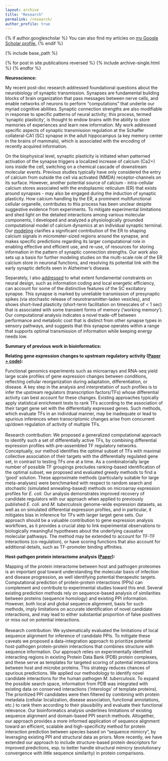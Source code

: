```yaml
---
layout: archive
title: "Research"
permalink: /research/
author_profile: true
---
```


{% if author.googlescholar %}
  You can also find my articles on <u><a href="{{author.googlescholar}}">my Google Scholar profile</a>.</u>
{% endif %}

{% include base_path %}

{% for post in site.publications reversed %}
  {% include archive-single.html %}
{% endfor %}

<b>Neuroscience:</b>

My recent post-doc research addressed foundational questions about the neurobiology of synaptic transmission. Synapses are fundamental building blocks of brain organization that pass messages between nerve cells, and enable networks of neurons to perform “computations” that underlie our myriad cognitive abilities. Synaptic connection strengths are also modifiable in response to specific patterns of neural activity; this process, termed ‘synaptic plasticity’, is thought to endow brains with the ability to store memories of experiences and learn new information. My work addressed specific aspects of synaptic transmission regulation at the Schaffer collateral-CA1 (SC) synapse in the adult hippocampus (a key memory center in the brains of mammals), which is associated with the encoding of recently acquired information.

On the biophysical level, synaptic plasticity is initiated when patterned activation of the synapse triggers a localized increase of calcium (Ca2+) ions inside the cell, switching on a chemical cascade of downstream molecular events. Previous studies typically have only considered the entry of calcium from outside the cell via activated (NMDA) receptor-channels on its surface. However, another potential source of calcium - intra-cellular calcium stores associated with the endoplasmic reticulum (ER) that exists around synapses - may also be engaged during the induction of synaptic plasticity. How calcium handling by the ER, a prominent multifunctional cellular organelle, contributes to this process has been unclear despite suggestive evidence from experiments. To mitigate experimental limitations and shed light on the detailed interactions among various molecular components, I developed and analyzed a physiologically grounded computational model of calcium dynamics at an individual synaptic terminal. Our [modeling](https://doi.org/10.1113/JP277726) clarifies a significant contribution of the ER to shaping calcium signals in micrometer-sized regions around the synapse, and makes specific predictions regarding its larger computational role in enabling effective and efficient use, and re-use, of resources for storing information in the pattern of synaptic connection strengths. Our work also sets up a basis for further modeling studies on the multi-scale role of the ER calcium store in neuronal functions, and resolving its potential link with the early synaptic deficits seen in Alzheimer’s disease.

Separately, I also [addressed](https://pubmed.ncbi.nlm.nih.gov/32847867/) to what extent fundamental constraints on neural design, such as information coding and local energetic efficiency, can account for some of the distinctive features of the SC excitatory synapse. This synapse is marked by unreliable transmission of presynaptic spikes (via stochastic release of neurotransmitter-laden vesicles), and shows short-lived plasticity (short-term facilitation on timescales of < 1 sec) that is associated with some transient forms of memory (‘working memory’). Our computational analysis indicates a novel trade-off between performance and metabolic cost that is distinct from other synapse types in sensory pathways, and suggests that this synapse operates within a range that supports optimal transmission of information while keeping energy needs low.

<b>Summary of previous work in bioinformatics:</b>

<b>Relating gene expression changes to upstream regulatory activity ([Paper + code](https://doi.org/10.1371/journal.pone.0142147)):</b> 

Functional genomics experiments such as microarrays and RNA-seq yield large scale profiles of gene expression changes between conditions, reflecting cellular reorganization during adaptation, differentiation, or disease. A key step in the analysis and interpretation of such profiles is to infer the upstream regulators (transcription factors/TFs) whose differential activity can best account for these changes. Existing approaches typically apply statistical enrichment tests to rank TFs according to the association of their target gene set with the differentially expressed genes. Such methods, which evaluate TFs in an individual manner, may be inadequate or lead to spurious inferences when transcriptomic changes arise from concurrent up/down regulation of activity of multiple TFs.
<br><br>Research contribution: We proposed a generalized computational approach to identify such a set of differentially active TFs, by combining differential expression profiles with pre-assembled TF regulatory networks. Conceptually, our method identifies the optimal subset of TFs with maximal collective association of their targets with the differentially regulated gene set, in contrast to testing TFs one at a time. As a combinatorially large number of possible TF groupings precludes ranking-based identification of the optimal subset, we proposed and evaluated greedy methods to find a ‘good’ solution. These approximate methods (particularly suitable for large meta-analyses) were benchmarked with respect to random search and stochastic (simulated annealing-based) methods on microarray expression profiles for <i>E. coli</i>. Our analysis demonstrates improved recovery of candidate regulators with our approach when applied to previously published <i>E. coli</i>. and <i>M. tuberculosis</i> genome-wide expression datasets, as well as on simulated differential expression profiles, and in particular, it mitigates bias in inference for TFs with larger target gene sets. Our approach should be a valuable contribution to gene expression analysis workflows, as it provides a crucial step to link experimental observations to biologically meaningful hypotheses about the underlying causative molecular pathways. The method may be extended to account for TF-TF interactions (co-regulation), or have scoring functions that also account for additional details, such as TF-promoter binding affinities.
<br>

<b>Host-pathgen protein interactome analysis ([Paper](https://doi.org/10.1186/s12859-017-1550-y)):</b> 

Mapping of the protein interactome between host and pathogen proteomes is an important goal toward understanding the molecular basis of infection and disease progression, as well identifying potential therapeutic targets. Computational prediction of protein-protein interactions (PPIs) can complement and contribute to experimental studies toward this end. Several existing prediction methods rely on sequence-based analysis of similarities between proteins (sequence homology) and existing PPI information. However, both local and global sequence alignment, basis for such methods, imply limitations on accurate identification of novel candidate interactions, and may lead to either substantial proportion of false positives or miss out on potential interactions.
<br><br>Research contribution: We systematically evaluated the limitations of local sequence alignment for inference of candidate PPIs. To mitigate these caveats we proposed a data-integration approach to prioritize potential host-pathogen protein-protein interactions that combines structure with sequence information. Our approach relies on experimentally identified interacting regions in existing Protein Data Bank (PDB) protein complexes, and these serve as templates for targeted scoring of potential interactions between host and microbe proteins. This strategy reduces chances of spurious predictions. We applied our methodology to identify novel candidate interactions for the human pathogen <i>M. tuberculosis</i>. To expand the possible search space, information from PDB was integrated with existing data on conserved interactions (‘interologs’ of template proteins). The prioritized PPI candidates were then filtered by combining with protein metadata (cellular localization, disease association, functional annotations, etc.) to rank them according to their plausibility and evaluate their functional relevance. Our bioinformatics analysis underlines limitations of existing sequence alignment and domain-based PPI search methods. Altogether, our approach provides a more informed application of sequence alignment toward an efficient, scalable and high-specificity method for protein interaction prediction between species based on “sequence mimicry”, by leveraging existing PPI and structural data as priors. More recently, we have extended our approach to include structure-based protein descriptors for improved predictions, esp. to better handle structural mimicry (evolutionary convergence with little sequence similarity) in protein comparisons.
<br>

